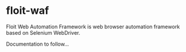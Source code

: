# floit-waf
Floit Web Automation Framework is web browser automation framework based on Selenium WebDriver.

Documentation to follow...
